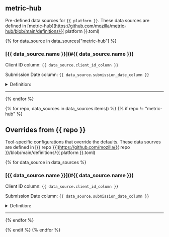 ## metric-hub

Pre-defined data sources for `{{ platform }}`. These data sources are defined in [metric-hub](https://github.com/mozilla/metric-hub/blob/main/definitions/{{ platform }}.toml)

{% for data_source in data_sources["metric-hub"] %}
### [{{ data_source.name }}](#{{ data_source.name }})

Client ID column: `{{ data_source.client_id_column }}`

Submission Date column: ``{{ data_source.submission_date_column }}``

<details>
<summary>Definition:</summary>

```sql
{{ data_source.from_expression | trim }}
```
</details>

---
{% endfor %}

{% for repo, data_sources in data_sources.items() %}
{% if repo != "metric-hub" %}

## Overrides from {{ repo }}

Tool-specific configurations that override the defaults.
These data sourves are defined in [{{ repo }}](https://github.com/mozilla/{{ repo }}/blob/main/definitions/{{ platform }}.toml)

{% for data_source in data_sources %}
### [{{ data_source.name }}](#{{ data_source.name }})

Client ID column: `{{ data_source.client_id_column }}`

Submission Date column: ``{{ data_source.submission_date_column }}``

<details>
<summary>Definition:</summary>

```sql
{{ data_source.from_expression | trim }}
```
</details>

---

{% endfor %}

{% endif %}
{% endfor %}